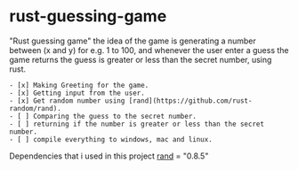 # rust-guessing-game

"Rust guessing game" the idea of the game is generating a number between (x and y) for e.g. 1 to 100, and whenever the user enter a guess the game returns the guess is greater or less than the secret number, using rust.

```
- [x] Making Greeting for the game.
- [x] Getting input from the user.
- [x] Get random number using [rand](https://github.com/rust-random/rand).
- [ ] Comparing the guess to the secret number.
- [ ] returning if the number is greater or less than the secret number.
- [ ] compile everything to windows, mac and linux.

```


Dependencies that i used in this project
[rand](https://github.com/rust-random/rand) = "0.8.5"

